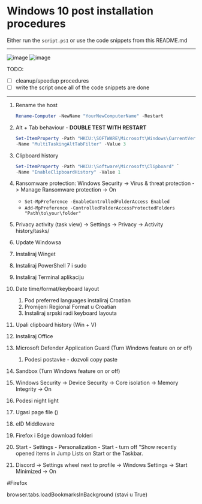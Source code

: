 # Windows 10 post installation procedures

Either run the ```script.ps1``` or use the code snippets from this README.md

***
![image](https://github.com/nikolasovilj/Windows10-post-installation/assets/23420051/33575572-4f92-44da-aa6a-b4fd0843e78d)
![image](https://github.com/nikolasovilj/Windows10-post-installation/assets/23420051/75a01c42-7a01-4f52-9170-50be38fe488c)


TODO:
- [ ] cleanup/speedup procedures
- [ ] write the script once all of the code snippets are done

***

1. Rename the host

    ```powershell
    Rename-Computer -NewName "YourNewComputerName" -Restart
    ```

1. Alt + Tab behaviour - **DOUBLE TEST WITH RESTART**

    ```powershell
    Set-ItemProperty -Path "HKCU:\SOFTWARE\Microsoft\Windows\CurrentVersion\Explorer\Advanced" `
    -Name "MultiTaskingAltTabFilter" -Value 3
    ```

1. Clipboard history

    ```powershell
    Set-ItemProperty -Path "HKCU:\Software\Microsoft\Clipboard" `
    -Name "EnableClipboardHistory" -Value 1
    ```


1. Ransomware protection: Windows Security -> Virus & threat protection -> Manage Ransomware protection -> On  
	* `Set-MpPreference -EnableControlledFolderAccess Enabled`
	* `Add-MpPreference -ControlledFolderAccessProtectedFolders "Path\to\your\folder"`

1. Privacy activity (task view) -> Settings -> Privacy -> Activity history/tasks/

1. Update Windowsa
1. Instaliraj Winget
1. Instaliraj PowerShell 7 i sudo 
1. Instaliraj Terminal aplikaciju

1. Date time/format/keyboard layout
    1. Pod preferred languages instaliraj Croatian
    1. Promijeni Regional Format u Croatian
    1. Instaliraj srpski radi keyboard layouta

1. Upali clipboard history (Win + V)
1. Instaliraj Office

1. Microsoft Defender Application Guard (Turn Windows feature on or off)
    1. Podesi postavke - dozvoli copy paste

1. Sandbox (Turn Windows feature on or off)
1. Windows Security -> Device Security -> Core isolation -> Memory Integrity -> On
1. Podesi night light
1. Ugasi page file ()

1. eID Middleware

1. Firefox i Edge download folderi

1. Start - Settings - Personalization - Start - turn off "Show recently opened items in Jump Lists on Start or the Taskbar.

1. Discord -> Settings wheel next to profile -> Windows Settings -> Start Minimized -> On

#Firefox

browser.tabs.loadBookmarksInBackground (stavi u True)
